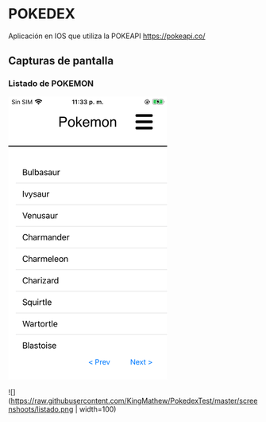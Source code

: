 # POKEDEX

Aplicación en IOS que utiliza la POKEAPI https://pokeapi.co/

## Capturas de pantalla

### Listado de POKEMON

![alt text](https://raw.githubusercontent.com/KingMathew/PokedexTest/master/screenshoots/listado.png)

![](https://raw.githubusercontent.com/KingMathew/PokedexTest/master/screenshoots/listado.png | width=100)



